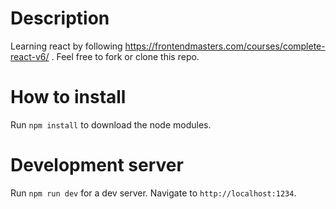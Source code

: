 # Description
Learning react by following https://frontendmasters.com/courses/complete-react-v6/ . Feel free to fork or clone this repo.

# How to install
Run `npm install` to download the node modules.

# Development server
Run `npm run dev` for a dev server. Navigate to `http://localhost:1234`.
